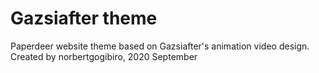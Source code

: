 # Gazsiafter theme
Paperdeer website theme based on Gazsiafter's animation video design. Created by norbertgogibiro, 2020 September

